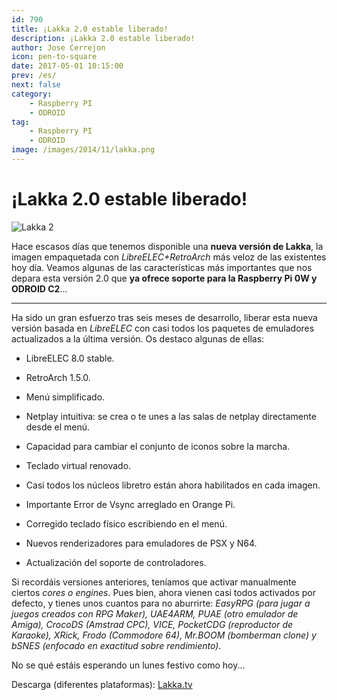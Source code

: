 ```yaml
---
id: 790
title: ¡Lakka 2.0 estable liberado!
description: ¡Lakka 2.0 estable liberado!
author: Jose Cerrejon
icon: pen-to-square
date: 2017-05-01 10:15:00
prev: /es/
next: false
category:
    - Raspberry PI
    - ODROID
tag:
    - Raspberry PI
    - ODROID
image: /images/2014/11/lakka.png
---
```


# ¡Lakka 2.0 estable liberado!

![Lakka 2](/images/2014/11/lakka.png)

Hace escasos días que tenemos disponible una **nueva versión de Lakka**, la imagen empaquetada con _LibreELEC+RetroArch_ más veloz de las existentes hoy día. Veamos algunas de las características más importantes que nos depara esta versión 2.0 que **ya ofrece soporte para la Raspberry Pi 0W y ODROID C2**...

---

Ha sido un gran esfuerzo tras seis meses de desarrollo, liberar esta nueva versión basada en _LibreELEC_ con casi todos los paquetes de emuladores actualizados a la última versión. Os destaco algunas de ellas:

-   LibreELEC 8.0 stable.

-   RetroArch 1.5.0.

-   Menú simplificado.

-   Netplay intuitiva: se crea o te unes a las salas de netplay directamente desde el menú.

-   Capacidad para cambiar el conjunto de iconos sobre la marcha.

-   Teclado virtual renovado.

-   Casi todos los núcleos libretro están ahora habilitados en cada imagen.

-   Importante Error de Vsync arreglado en Orange Pi.

-   Corregido teclado físico escribiendo en el menú.

-   Nuevos renderizadores para emuladores de PSX y N64.

-   Actualización del soporte de controladores.

Si recordáis versiones anteriores, teníamos que activar manualmente ciertos _cores o engines_. Pues bien, ahora vienen casi todos activados por defecto, y tienes unos cuantos para no aburrirte: _EasyRPG (para jugar a juegos creados con RPG Maker), UAE4ARM, PUAE (otro emulador de Amiga), CrocoDS (Amstrad CPC), VICE, PocketCDG (reproductor de Karaoke), XRick, Frodo (Commodore 64), Mr.BOOM (bomberman clone) y bSNES (enfocado en exactitud sobre rendimiento)_.

No se qué estáis esperando un lunes festivo como hoy...

Descarga (diferentes plataformas): [Lakka.tv](https://www.lakka.tv/get/linux/)
